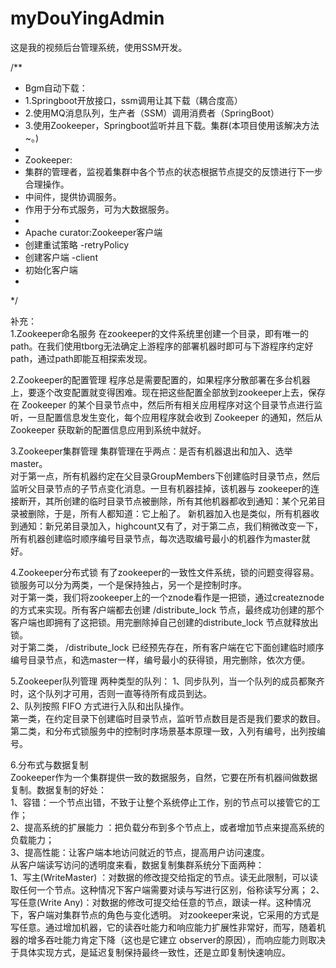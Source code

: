 # myDouYingAdmin
这是我的视频后台管理系统，使用SSM开发。

/**
 * Bgm自动下载：
 * 1.Springboot开放接口，ssm调用让其下载（耦合度高）
 * 2.使用MQ消息队列，生产者（SSM）调用消费者（SpringBoot）
 * 3.使用Zookeeper，Springboot监听并且下载。集群(本项目使用该解决方法~。)
 *
 * Zookeeper:
 * 集群的管理者，监视着集群中各个节点的状态根据节点提交的反馈进行下一步合理操作。
 * 中间件，提供协调服务。
 * 作用于分布式服务，可为大数据服务。
 *
 * Apache curator:Zookeeper客户端
 * 创建重试策略 -retryPolicy
 * 创建客户端 -client
 * 初始化客户端
 *
 */
 
 
补充：  
1.Zookeeper命名服务 
  在zookeeper的文件系统里创建一个目录，即有唯一的path。在我们使用tborg无法确定上游程序的部署机器时即可与下游程序约定好path，通过path即能互相探索发现。 
  
2.Zookeeper的配置管理 
  程序总是需要配置的，如果程序分散部署在多台机器上，要逐个改变配置就变得困难。现在把这些配置全部放到zookeeper上去，保存在 Zookeeper 的某个目录节点中，然后所有相关应用程序对这个目录节点进行监听，一旦配置信息发生变化，每个应用程序就会收到 Zookeeper 的通知，然后从 Zookeeper 获取新的配置信息应用到系统中就好。 
  
3.Zookeeper集群管理 
  集群管理在乎两点：是否有机器退出和加入、选举master。  
  对于第一点，所有机器约定在父目录GroupMembers下创建临时目录节点，然后监听父目录节点的子节点变化消息。一旦有机器挂掉，该机器与 zookeeper的连接断开，其所创建的临时目录节点被删除，所有其他机器都收到通知：某个兄弟目录被删除，于是，所有人都知道：它上船了。 
  新机器加入也是类似，所有机器收到通知：新兄弟目录加入，highcount又有了，对于第二点，我们稍微改变一下，所有机器创建临时顺序编号目录节点，每次选取编号最小的机器作为master就好。 
   
4.Zookeeper分布式锁 
  有了zookeeper的一致性文件系统，锁的问题变得容易。锁服务可以分为两类，一个是保持独占，另一个是控制时序。  
  对于第一类，我们将zookeeper上的一个znode看作是一把锁，通过createznode的方式来实现。所有客户端都去创建 /distribute_lock 节点，最终成功创建的那个客户端也即拥有了这把锁。用完删除掉自己创建的distribute_lock 节点就释放出锁。  
  对于第二类， /distribute_lock 已经预先存在，所有客户端在它下面创建临时顺序编号目录节点，和选master一样，编号最小的获得锁，用完删除，依次方便。
   
5.Zookeeper队列管理 
两种类型的队列： 
  1、同步队列，当一个队列的成员都聚齐时，这个队列才可用，否则一直等待所有成员到达。  
  2、队列按照 FIFO 方式进行入队和出队操作。  
  第一类，在约定目录下创建临时目录节点，监听节点数目是否是我们要求的数目。  
  第二类，和分布式锁服务中的控制时序场景基本原理一致，入列有编号，出列按编号。 
   
6.分布式与数据复制  
  Zookeeper作为一个集群提供一致的数据服务，自然，它要在所有机器间做数据复制。数据复制的好处：  
   1、容错：一个节点出错，不致于让整个系统停止工作，别的节点可以接管它的工作；  
   2、提高系统的扩展能力 ：把负载分布到多个节点上，或者增加节点来提高系统的负载能力；  
   3、提高性能：让客户端本地访问就近的节点，提高用户访问速度。  
  从客户端读写访问的透明度来看，数据复制集群系统分下面两种：  
   1、写主(WriteMaster) ：对数据的修改提交给指定的节点。读无此限制，可以读取任何一个节点。这种情况下客户端需要对读与写进行区别，俗称读写分离； 
   2、写任意(Write Any)：对数据的修改可提交给任意的节点，跟读一样。这种情况下，客户端对集群节点的角色与变化透明。
   对zookeeper来说，它采用的方式是写任意。通过增加机器，它的读吞吐能力和响应能力扩展性非常好，而写，随着机器的增多吞吐能力肯定下降（这也是它建立   observer的原因），而响应能力则取决于具体实现方式，是延迟复制保持最终一致性，还是立即复制快速响应。
  
  

